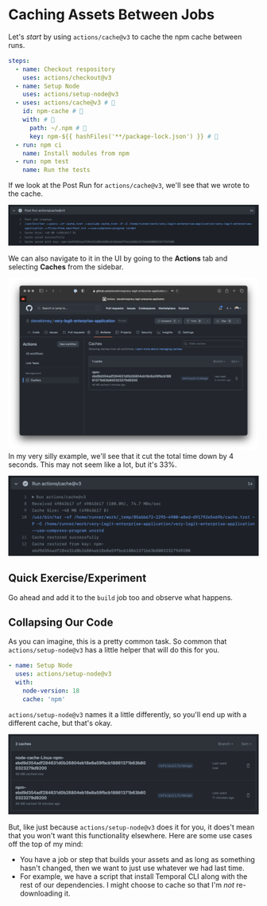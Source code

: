 # Caching Assets Between Jobs

Let's _start_ by using `actions/cache@v3` to cache the npm cache between runs.

```yaml
steps:
  - name: Checkout respository
    uses: actions/checkout@v3
  - name: Setup Node
    uses: actions/setup-node@v3
  - uses: actions/cache@v3 # 👀
    id: npm-cache # 👀
    with: # 👀
      path: ~/.npm # 👀
      key: npm-${{ hashFiles('**/package-lock.json') }} # 👀
  - run: npm ci
    name: Install modules from npm
  - run: npm test
    name: Run the tests
```

If we look at the Post Run for `actions/cache@v3`, we'll see that we wrote to the cache.

![Writing to the Cache](../public/writing-to-the-cache.png)

We can also navigate to it in the UI by going to the **Actions** tab and selecting **Caches** from the sidebar.

![Using the Cache](../public/caches-in-actions.png)
In my very silly example, we'll see that it cut the total time down by 4 seconds. This may not seem like a lot, but it's 33%.

![Reading from the Cache](../public/reading-from-the-cache.png)

## Quick Exercise/Experiment

Go ahead and add it to the `build` job too and observe what happens.

## Collapsing Our Code

As you can imagine, this is a pretty common task. So common that `actions/setup-node@v3` has a little helper that will do this for you.

```yml
- name: Setup Node
  uses: actions/setup-node@v3
  with:
    node-version: 18
    cache: 'npm'
```

`actions/setup-node@v3` names it a little differently, so you'll end up with a different cache, but that's okay.

![The Tale of Two Caches](../public/tale-of-two-caches.png)

But, like just because `actions/setup-node@v3` does it for you, it does't mean that you won't want this functionality elsewhere. Here are some use cases off the top of my mind:

- You have a job or step that builds your assets and as long as something hasn't changed, then we want to just use whatever we had last time.
- For example, we have a script that install Temporal CLI along with the rest of our dependencies. I might choose to cache so that I'm _not_ re-downloading it.
